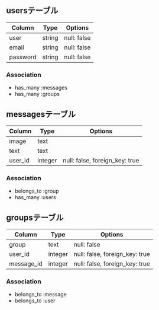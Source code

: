 ## usersテーブル
|Column|Type|Options|
|------|----|-------|
|user|string|null: false|
|email|string|null: false|
|password|string|null: false|
### Association
- has_many :messages
- has_many :groups

## messagesテーブル
|Column|Type|Options|
|------|----|-------|
|image|text||
|text|text||
|user_id|integer|null: false, foreign_key: true|
### Association
- belongs_to :group
- has_many :users

## groupsテーブル
|Column|Type|Options|
|------|----|-------|
|group|text|null: false|
|user_id|integer|null: false, foreign_key: true|
|message_id|integer|null: false, foreign_key: true|
### Association
- belongs_to :message
- belongs_to :user